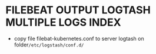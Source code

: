 # FILEBEAT OUTPUT LOGTASH MULTIPLE LOGS INDEX
- copy file filebat-kubernetes.conf to server logtash on folder`/etc/logstash/conf.d/`
